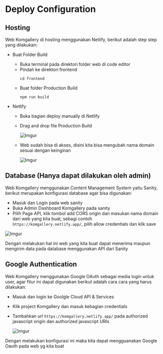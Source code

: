 # Deploy Configuration

## Hosting
Web Komgallery di hosting menggunakan Netlify, berikut adalah step step yang dilakukan:

- Buat Folder Build
  - Buka terminal pada direktori folder web di code editor
  - Pindah ke direktori frontend
    ```
    cd frontend
    ```
  - Buat folder Production Build
    ```
    npm run build
    ```
    
- Netlify
  - Buka bagian deploy manually di Netlify
  - Drag and drop file Production Build
    
    ![Imgur](https://imgur.com/Qd0cH5W.png)
    
  - Web sudah bisa di akses, disini kita bisa mengubah nama domain sesuai dengan keinginan

    ![Imgur](https://imgur.com/EFaMrhK.png)



## Database (Hanya dapat dilakukan oleh admin)
Web Komgallery menggunakan Content Management System yaitu Sanity, berikut merupakan konfigurasi database agar bisa digunakan:
- Masuk dan Login pada web sanity
- Buka Admin Dashboard Komgallery pada sanity
- Pilih Page API, klik tombol add CORS origin dan masukan nama domain dari web yang kita buat, sebagi contoh `https://komgallery.netlify.app/`, pilih allow credentials dan klik save
  
![Imgur](https://imgur.com/aVz5SQ7.png)

Dengan melakukan hal ini web yang kita buat dapat menerima maupun mengirim data pada database menggunakan API dari Sanity

## Google Authentication

Web Komgallery menggunakan Google OAuth sebagai media login untuk user, agar fitur ini dapat digunakan berikut adalah cara cara yang harus dilakukan:
- Masuk dan login ke Goolgle Cloud API & Services
- Klik project Komgallery dan masuk kebagian credentials
- Tambahkan url `https://komgallery.netlify.app/` pada authorized javascript origin dan authorized javascript URIs
  
  ![Imgur](https://imgur.com/aVz5SQ7.png)

Dengan melakukan konfigurasi ini maka kita dapat mengguanakan Google Oauth pada web yg kita buat
